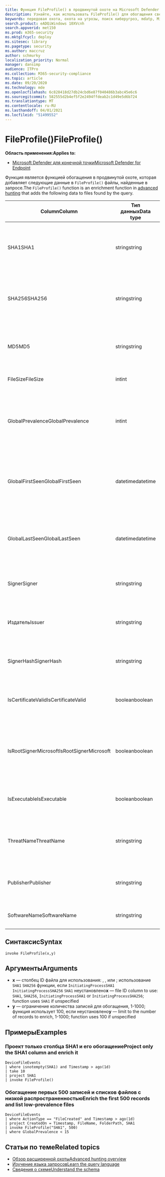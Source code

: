 ```yaml
---
title: Функция FileProfile() в продвинутой охоте на Microsoft Defender для конечной точки
description: Узнайте, как использовать FileProfile() для обогащения сведений о файлах в результатах запроса на расширенные запросы на охоту
keywords: передовая охота, охота на угрозы, поиск киберугроз, mdatp, Microsoft Defender ATP, Microsoft Defender для endpoint, Защитник Windows, Защитник Windows ATP, Защитник Windows Advanced Threat Protection, search, query, telemetry, schema reference, kusto, FileProfile, fileProfile, file profile, function, enrichment
search.product: eADQiWindows 10XVcnh
search.appverid: met150
ms.prod: m365-security
ms.mktglfcycl: deploy
ms.sitesec: library
ms.pagetype: security
ms.author: maccruz
author: schmurky
localization_priority: Normal
manager: dansimp
audience: ITPro
ms.collection: M365-security-compliance
ms.topic: article
ms.date: 09/20/2020
ms.technology: mde
ms.openlocfilehash: 6c828418d27db24cbd6e87f040486b3abc45e6c6
ms.sourcegitcommit: 582555d2b4ef5f2e2494ffdeab2c1d49e5d6b724
ms.translationtype: MT
ms.contentlocale: ru-RU
ms.lasthandoff: 04/01/2021
ms.locfileid: "51499552"
---
```

# <a name="fileprofile"></a><span data-ttu-id="0a019-104">FileProfile()</span><span class="sxs-lookup"><span data-stu-id="0a019-104">FileProfile()</span></span>

<span data-ttu-id="0a019-105">**Область применения:**</span><span class="sxs-lookup"><span data-stu-id="0a019-105">**Applies to:**</span></span>
- [<span data-ttu-id="0a019-106">Microsoft Defender для конечной точки</span><span class="sxs-lookup"><span data-stu-id="0a019-106">Microsoft Defender for Endpoint</span></span>](https://go.microsoft.com/fwlink/?linkid=2154037)

<span data-ttu-id="0a019-107">Функция является функцией обогащения в продвинутой охоте, которая добавляет следующие данные в `FileProfile()` файлы, найденные в [](advanced-hunting-overview.md) запросе.</span><span class="sxs-lookup"><span data-stu-id="0a019-107">The `FileProfile()` function is an enrichment function in [advanced hunting](advanced-hunting-overview.md) that adds the following data to files found by the query.</span></span>

<span data-ttu-id="0a019-108">Column</span><span class="sxs-lookup"><span data-stu-id="0a019-108">Column</span></span> | <span data-ttu-id="0a019-109">Тип данных</span><span class="sxs-lookup"><span data-stu-id="0a019-109">Data type</span></span> | <span data-ttu-id="0a019-110">Описание</span><span class="sxs-lookup"><span data-stu-id="0a019-110">Description</span></span>
-|-|-
<span data-ttu-id="0a019-111">SHA1</span><span class="sxs-lookup"><span data-stu-id="0a019-111">SHA1</span></span> | <span data-ttu-id="0a019-112">string</span><span class="sxs-lookup"><span data-stu-id="0a019-112">string</span></span> | <span data-ttu-id="0a019-113">SHA-1 файла, к которому было применено записанное действие</span><span class="sxs-lookup"><span data-stu-id="0a019-113">SHA-1 of the file that the recorded action was applied to</span></span>
<span data-ttu-id="0a019-114">SHA256</span><span class="sxs-lookup"><span data-stu-id="0a019-114">SHA256</span></span> | <span data-ttu-id="0a019-115">string</span><span class="sxs-lookup"><span data-stu-id="0a019-115">string</span></span> | <span data-ttu-id="0a019-116">SHA-256 файла, к который было применено записанное действие</span><span class="sxs-lookup"><span data-stu-id="0a019-116">SHA-256 of the file that the recorded action was applied to</span></span>
<span data-ttu-id="0a019-117">MD5</span><span class="sxs-lookup"><span data-stu-id="0a019-117">MD5</span></span> | <span data-ttu-id="0a019-118">string</span><span class="sxs-lookup"><span data-stu-id="0a019-118">string</span></span> | <span data-ttu-id="0a019-119">Hash MD5 файла, к который было применено записано действие</span><span class="sxs-lookup"><span data-stu-id="0a019-119">MD5 hash of the file that the recorded action was applied to</span></span>
<span data-ttu-id="0a019-120">FileSize</span><span class="sxs-lookup"><span data-stu-id="0a019-120">FileSize</span></span> | <span data-ttu-id="0a019-121">int</span><span class="sxs-lookup"><span data-stu-id="0a019-121">int</span></span> | <span data-ttu-id="0a019-122">Размер файла в bytes</span><span class="sxs-lookup"><span data-stu-id="0a019-122">Size of the file in bytes</span></span>
<span data-ttu-id="0a019-123">GlobalPrevalence</span><span class="sxs-lookup"><span data-stu-id="0a019-123">GlobalPrevalence</span></span> | <span data-ttu-id="0a019-124">int</span><span class="sxs-lookup"><span data-stu-id="0a019-124">int</span></span> | <span data-ttu-id="0a019-125">Количество экземпляров объекта, наблюдаемого Корпорацией Майкрософт во всем мире</span><span class="sxs-lookup"><span data-stu-id="0a019-125">Number of instances of the entity observed by Microsoft globally</span></span>
<span data-ttu-id="0a019-126">GlobalFirstSeen</span><span class="sxs-lookup"><span data-stu-id="0a019-126">GlobalFirstSeen</span></span> | <span data-ttu-id="0a019-127">datetime</span><span class="sxs-lookup"><span data-stu-id="0a019-127">datetime</span></span> | <span data-ttu-id="0a019-128">Дата и время, когда сущность впервые была замечена Корпорацией Майкрософт во всем мире</span><span class="sxs-lookup"><span data-stu-id="0a019-128">Date and time when the entity was first observed by Microsoft globally</span></span>
<span data-ttu-id="0a019-129">GlobalLastSeen</span><span class="sxs-lookup"><span data-stu-id="0a019-129">GlobalLastSeen</span></span> | <span data-ttu-id="0a019-130">datetime</span><span class="sxs-lookup"><span data-stu-id="0a019-130">datetime</span></span> | <span data-ttu-id="0a019-131">Дата и время, когда объект в последний раз наблюдался Корпорацией Майкрософт во всем мире</span><span class="sxs-lookup"><span data-stu-id="0a019-131">Date and time when the entity was last observed by Microsoft globally</span></span>
<span data-ttu-id="0a019-132">Signer</span><span class="sxs-lookup"><span data-stu-id="0a019-132">Signer</span></span> | <span data-ttu-id="0a019-133">string</span><span class="sxs-lookup"><span data-stu-id="0a019-133">string</span></span> | <span data-ttu-id="0a019-134">Сведения о подписывщике файла</span><span class="sxs-lookup"><span data-stu-id="0a019-134">Information about the signer of the file</span></span>
<span data-ttu-id="0a019-135">Издатель</span><span class="sxs-lookup"><span data-stu-id="0a019-135">Issuer</span></span> | <span data-ttu-id="0a019-136">string</span><span class="sxs-lookup"><span data-stu-id="0a019-136">string</span></span> | <span data-ttu-id="0a019-137">Сведения о полномочиях по выдаче сертификатов (CA)</span><span class="sxs-lookup"><span data-stu-id="0a019-137">Information about the issuing certificate authority (CA)</span></span>
<span data-ttu-id="0a019-138">SignerHash</span><span class="sxs-lookup"><span data-stu-id="0a019-138">SignerHash</span></span> | <span data-ttu-id="0a019-139">string</span><span class="sxs-lookup"><span data-stu-id="0a019-139">string</span></span> | <span data-ttu-id="0a019-140">Уникальное значение hash, определяющие подписавщика</span><span class="sxs-lookup"><span data-stu-id="0a019-140">Unique hash value identifying the signer</span></span>
<span data-ttu-id="0a019-141">IsCertificateValid</span><span class="sxs-lookup"><span data-stu-id="0a019-141">IsCertificateValid</span></span> | <span data-ttu-id="0a019-142">boolean</span><span class="sxs-lookup"><span data-stu-id="0a019-142">boolean</span></span> | <span data-ttu-id="0a019-143">Допустим ли сертификат, используемый для подписи файла</span><span class="sxs-lookup"><span data-stu-id="0a019-143">Whether the certificate used to sign the file is valid</span></span>
<span data-ttu-id="0a019-144">IsRootSignerMicrosoft</span><span class="sxs-lookup"><span data-stu-id="0a019-144">IsRootSignerMicrosoft</span></span> | <span data-ttu-id="0a019-145">boolean</span><span class="sxs-lookup"><span data-stu-id="0a019-145">boolean</span></span> | <span data-ttu-id="0a019-146">Указывает, является ли подписатель корневого сертификата Корпорацией Майкрософт</span><span class="sxs-lookup"><span data-stu-id="0a019-146">Indicates whether the signer of the root certificate is Microsoft</span></span>
<span data-ttu-id="0a019-147">IsExecutable</span><span class="sxs-lookup"><span data-stu-id="0a019-147">IsExecutable</span></span> | <span data-ttu-id="0a019-148">boolean</span><span class="sxs-lookup"><span data-stu-id="0a019-148">boolean</span></span> | <span data-ttu-id="0a019-149">Является ли файл портативным исполняемым (PE) файлом</span><span class="sxs-lookup"><span data-stu-id="0a019-149">Whether the file is a Portable Executable (PE) file</span></span>
<span data-ttu-id="0a019-150">ThreatName</span><span class="sxs-lookup"><span data-stu-id="0a019-150">ThreatName</span></span> | <span data-ttu-id="0a019-151">string</span><span class="sxs-lookup"><span data-stu-id="0a019-151">string</span></span> | <span data-ttu-id="0a019-152">Имя обнаружения любых найденных вредоносных программ или других угроз</span><span class="sxs-lookup"><span data-stu-id="0a019-152">Detection name for any malware or other threats found</span></span>
<span data-ttu-id="0a019-153">Publisher</span><span class="sxs-lookup"><span data-stu-id="0a019-153">Publisher</span></span> | <span data-ttu-id="0a019-154">string</span><span class="sxs-lookup"><span data-stu-id="0a019-154">string</span></span> | <span data-ttu-id="0a019-155">Имя организации, которая опубликовала файл</span><span class="sxs-lookup"><span data-stu-id="0a019-155">Name of the organization that published the file</span></span>
<span data-ttu-id="0a019-156">SoftwareName</span><span class="sxs-lookup"><span data-stu-id="0a019-156">SoftwareName</span></span> | <span data-ttu-id="0a019-157">string</span><span class="sxs-lookup"><span data-stu-id="0a019-157">string</span></span> | <span data-ttu-id="0a019-158">Название программного продукта</span><span class="sxs-lookup"><span data-stu-id="0a019-158">Name of the software product</span></span>

## <a name="syntax"></a><span data-ttu-id="0a019-159">Синтаксис</span><span class="sxs-lookup"><span data-stu-id="0a019-159">Syntax</span></span>

```kusto
invoke FileProfile(x,y)
```

## <a name="arguments"></a><span data-ttu-id="0a019-160">Аргументы</span><span class="sxs-lookup"><span data-stu-id="0a019-160">Arguments</span></span>

- <span data-ttu-id="0a019-161">**x** — столбец ID файла для использования: , , или ; использование `SHA1` `SHA256` функции, если `InitiatingProcessSHA1` `InitiatingProcessSHA256` `SHA1` неустановлено</span><span class="sxs-lookup"><span data-stu-id="0a019-161">**x** — file ID column to use: `SHA1`, `SHA256`, `InitiatingProcessSHA1` or `InitiatingProcessSHA256`; function uses `SHA1` if unspecified</span></span>
- <span data-ttu-id="0a019-162">**y** — ограничение количества записей для обогащения, 1-1000; функция использует 100, если неустановлено</span><span class="sxs-lookup"><span data-stu-id="0a019-162">**y** — limit to the number of records to enrich, 1-1000; function uses 100 if unspecified</span></span>

## <a name="examples"></a><span data-ttu-id="0a019-163">Примеры</span><span class="sxs-lookup"><span data-stu-id="0a019-163">Examples</span></span>

### <a name="project-only-the-sha1-column-and-enrich-it"></a><span data-ttu-id="0a019-164">Проект только столбца SHA1 и его обогащение</span><span class="sxs-lookup"><span data-stu-id="0a019-164">Project only the SHA1 column and enrich it</span></span>

```kusto
DeviceFileEvents
| where isnotempty(SHA1) and Timestamp > ago(1d)
| take 10
| project SHA1
| invoke FileProfile()
```

### <a name="enrich-the-first-500-records-and-list-low-prevalence-files"></a><span data-ttu-id="0a019-165">Обогащение первых 500 записей и списков файлов с низкой распространенностью</span><span class="sxs-lookup"><span data-stu-id="0a019-165">Enrich the first 500 records and list low-prevalence files</span></span>

```kusto
DeviceFileEvents
| where ActionType == "FileCreated" and Timestamp > ago(1d)
| project CreatedOn = Timestamp, FileName, FolderPath, SHA1
| invoke FileProfile("SHA1", 500) 
| where GlobalPrevalence < 15
```

## <a name="related-topics"></a><span data-ttu-id="0a019-166">Статьи по теме</span><span class="sxs-lookup"><span data-stu-id="0a019-166">Related topics</span></span>

- [<span data-ttu-id="0a019-167">Обзор расширенной охоты</span><span class="sxs-lookup"><span data-stu-id="0a019-167">Advanced hunting overview</span></span>](advanced-hunting-overview.md)
- [<span data-ttu-id="0a019-168">Изучение языка запросов</span><span class="sxs-lookup"><span data-stu-id="0a019-168">Learn the query language</span></span>](advanced-hunting-query-language.md)
- [<span data-ttu-id="0a019-169">Сведения о схеме</span><span class="sxs-lookup"><span data-stu-id="0a019-169">Understand the schema</span></span>](advanced-hunting-schema-reference.md)
